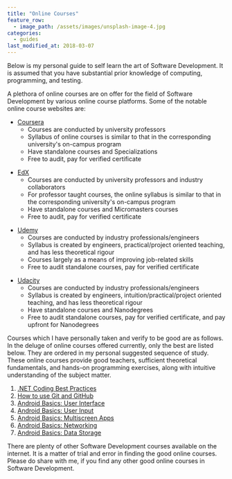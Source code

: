 ```yaml
---
title: "Online Courses"
feature_row:
  - image_path: /assets/images/unsplash-image-4.jpg
categories:
  - guides  
last_modified_at: 2018-03-07    
---
```


<p>Below is my personal guide to self learn the art of Software Development. It is assumed that you have substantial prior knowledge of computing, programming, and testing.</p>

<p>A plethora of online courses are on offer for the field of Software Development by various online course platforms. Some of the notable online course websites are:</p>

<ul>
	<li><a href="https://www.coursera.org/">Coursera</a>
		<ul>
			<li>Courses are conducted by university professors</li>
			<li>Syllabus of online courses is similar to that in the corresponding university's on-campus program</li>
			<li>Have standalone courses and Specializations</li>
			<li>Free to audit, pay for verified certificate</li>
		</ul>
	</li>	
</ul>
<ul>
	<li><a href="https://www.edx.org/">EdX</a>
		<ul>
			<li>Courses are conducted by university professors and industry collaborators</li>
			<li>For professor taught courses, the online syllabus is similar to that in the corresponding university's on-campus program</li>
			<li>Have standalone courses and Micromasters courses</li>
			<li>Free to audit, pay for verified certificate</li>
		</ul>
	</li>	
</ul>
<ul>
	<li><a href="https://www.udemy.com/">Udemy</a>
		<ul>
			<li>Courses are conducted by industry professionals/engineers</li>
			<li>Syllabus is created by engineers, practical/project oriented teaching, and has less theoretical rigour</li>
			<li>Courses largely as a means of improving job-related skills </li>
			<li>Free to audit standalone courses, pay for verified certificate</li>
		</ul>
	</li>
</ul>
<ul>
	<li><a href="https://www.udacity.com/">Udacity</a>
		<ul>
			<li>Courses are conducted by industry professionals/engineers</li>
			<li>Syllabus is created by engineers, intuition/practical/project oriented teaching, and has less theoretical rigour</li>
			<li>Have standalone courses and Nanodegrees</li>
			<li>Free to audit standalone courses, pay for verified certificate, and pay upfront for Nanodegrees</li>
		</ul>
	</li>
</ul>


<p>Courses which I have personally taken and verify to be good are as follows. In the deluge of online courses offered currently, only the best are listed below. They are ordered in my personal suggested sequence of study. These online courses provide good teachers, sufficient theoretical fundamentals, and hands-on programming exercises, along with intuitive understanding of the subject matter.</p>

<ol>
	<li><a href="https://www.udemy.com/net-coding-best-practices-series-1/learn/v4/overview">.NET Coding Best Practices </a></li>
	<li><a href="https://www.udacity.com/course/how-to-use-git-and-github--ud775">How to use Git and GitHub</a></li>
	<li><a href="https://www.udacity.com/course/android-basics-user-interface--ud834">Android Basics: User Interface</a></li>
	<li><a href="https://www.udacity.com/course/android-basics-user-input--ud836">Android Basics: User Input</a></li>
    <li><a href="https://www.udacity.com/course/android-basics-multiscreen-apps--ud839">Android Basics: Multiscreen Apps</a></li>
	<li><a href="https://www.udacity.com/course/android-basics-networking--ud843">Android Basics: Networking</a></li>
    <li><a href="https://www.udacity.com/course/android-basics-data-storage--ud845">Android Basics: Data Storage</a></li>	
</ol>
 
<p>There are plenty of other Software Development courses available on the internet. It is a matter of trial and error in finding the good online courses. Please do share with me, if you find any other good online courses in Software Development.</p>